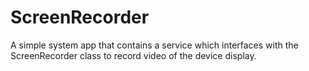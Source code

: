 ScreenRecorder
========================

A simple system app that contains a service which interfaces with the ScreenRecorder
class to record video of the device display.
